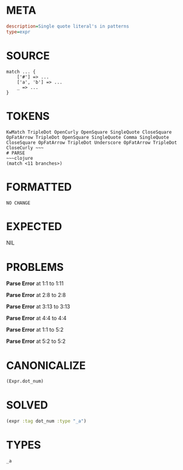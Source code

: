 # META
~~~ini
description=Single quote literal's in patterns
type=expr
~~~
# SOURCE
~~~roc
match ... {
	['#'] => ...
	['a', 'b'] => ...
	_ => ...
}
~~~
# TOKENS
~~~text
KwMatch TripleDot OpenCurly OpenSquare SingleQuote CloseSquare OpFatArrow TripleDot OpenSquare SingleQuote Comma SingleQuote CloseSquare OpFatArrow TripleDot Underscore OpFatArrow TripleDot CloseCurly ~~~
# PARSE
~~~clojure
(match <11 branches>)
~~~
# FORMATTED
~~~roc
NO CHANGE
~~~
# EXPECTED
NIL
# PROBLEMS
**Parse Error**
at 1:1 to 1:11

**Parse Error**
at 2:8 to 2:8

**Parse Error**
at 3:13 to 3:13

**Parse Error**
at 4:4 to 4:4

**Parse Error**
at 1:1 to 5:2

**Parse Error**
at 5:2 to 5:2

# CANONICALIZE
~~~clojure
(Expr.dot_num)
~~~
# SOLVED
~~~clojure
(expr :tag dot_num :type "_a")
~~~
# TYPES
~~~roc
_a
~~~
